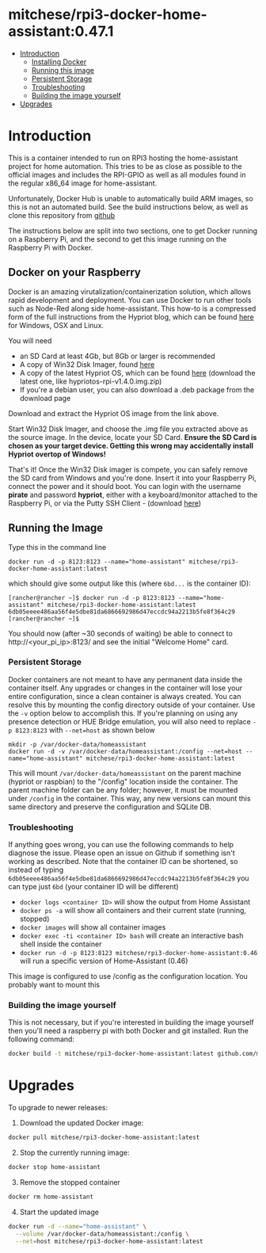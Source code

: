 # mitchese/rpi3-docker-home-assistant:0.47.1

- [Introduction](#introduction)
  - [Installing Docker](#docker-on-your-raspberry)
  - [Running this image](#running-the-image)
  - [Persistent Storage](#persistent-storage)
  - [Troubleshooting](#Troubleshooting)
  - [Building the image yourself](#building-the-image-yourself)
- [Upgrades](#upgrades)

# Introduction

This is a container intended to run on RPI3 hosting the home-assistant project for home automation. This tries to be as close as possible to the official images and includes the RPI-GPIO as well as all modules found in the regular x86_64 image for home-assistant.

Unfortunately, Docker Hub is unable to automatically build ARM images, so this is not an automated build. See the build instructions below, as well as clone this repository from [github](https://github.com/mitchese/rpi3-docker-home-assistant/)

The instructions below are split into two sections, one to get Docker running on a Raspberry Pi, and the second to get this image running on the Raspberry Pi with Docker.

## Docker on your Raspberry

Docker is an amazing virutalization/containerization solution, which allows rapid development and deployment. You can use Docker to run other tools such as Node-Red along side home-assistant. This how-to is a compressed form of the full instructions from the Hypriot blog, which can be found [here](https://blog.hypriot.com/getting-started-with-docker-on-your-arm-device/) for Windows, OSX and Linux. 

You will need 
  - an SD Card at least 4Gb, but 8Gb or larger is recommended
  - A copy of Win32 Disk Imager, found [here](https://sourceforge.net/projects/win32diskimager/)
  - A copy of the latest Hypriot OS, which can be found [here](https://blog.hypriot.com/downloads/) (download the latest one, like hypriotos-rpi-v1.4.0.img.zip) 
  - If you're a debian user, you can also download a .deb package from the download page

Download and extract the Hypriot OS image from the link above. 

Start Win32 Disk Imager, and choose the .img file you extracted above as the source image. In the device, locate your SD Card. **Ensure the SD Card is chosen as your target device. Getting this wrong may accidentally install Hypriot overtop of Windows!** 

That's it! Once the Win32 Disk imager is compete, you can safely remove the SD card from Windows and you're done. Insert it into your Raspberry Pi, connect the power and it should boot. You can login with the username **pirate** and password **hypriot**, either with a keyboard/monitor attached to the Raspberry Pi, or via the Putty SSH Client - (download [here](https://www.chiark.greenend.org.uk/~sgtatham/putty/latest.html))

## Running the Image

Type this in the command line 

```
docker run -d -p 8123:8123 --name="home-assistant" mitchese/rpi3-docker-home-assistant:latest
```

which should give some output like this (where ```6bd...``` is the container ID): 
```
[rancher@rancher ~]$ docker run -d -p 8123:8123 --name="home-assistant" mitchese/rpi3-docker-home-assistant:latest
6db05eeee486aa56f4e5dbe81da6866692986d47eccdc94a2213b5fe8f364c29
[rancher@rancher ~]$
```

You should now (after ~30 seconds of waiting) be able to connect to http://<your_pi_ip>:8123/ and see the initial "Welcome Home" card. 

### Persistent Storage

Docker containers are not meant to have any permanent data inside the container itself. Any upgrades or changes in the container will lose your entire configuration, since a clean container is always created. You can resolve this by mounting the config directory outside of your container.  Use the ```-v``` option below to accomplish this. If you're planning on using any presence detection or HUE Bridge emulation, you will also need to replace ```-p 8123:8123``` with ```--net=host``` as shown below  

```
mkdir -p /var/docker-data/homeassistant
docker run -d -v /var/docker-data/homeassistant:/config --net=host --name="home-assistant" mitchese/rpi3-docker-home-assistant:latest
```

This will mount ```/var/docker-data/homeassistant``` on the parent machine (hypriot or raspbian) to the "/config" location inside the container. The parent machine folder can be any folder; however, it must be mounted under ```/config``` in the container.  This way, any new versions can mount this same directory and preserve the configuration and SQLite DB. 


### Troubleshooting

If anything goes wrong, you can use the following commands to help diagnose the issue. Please open an issue on Github if something isn't working as described. Note that the container ID can be shortened, so instead of typing ```6db05eeee486aa56f4e5dbe81da6866692986d47eccdc94a2213b5fe8f364c29``` you can type just ```6bd``` (your container ID will be different)

  - ```docker logs <container ID>``` will show the output from Home Assistant 
  - ```docker ps -a``` will show all containers and their current state (running, stopped)
  - ```docker images``` will show all container images 
  - ```docker exec -ti <container ID> bash``` will create an interactive bash shell inside the container
  - ```docker run -d -p 8123:8123 mitchese/rpi3-docker-home-assistant:0.46``` will run a specific version of Home-Assistant (0.46) 

This image is configured to use /config as the configuration location. You probably want to mount this 

### Building the image yourself

This is not necessary, but if you're interested in building the image yourself then you'll need a raspberry pi with both Docker and git installed. Run the following command: 

```bash
docker build -t mitchese/rpi3-docker-home-assistant:latest github.com/mitchese/rpi3-docker-home-assistant
```


# Upgrades

To upgrade to newer releases:

  1. Download the updated Docker image:

  ```bash
  docker pull mitchese/rpi3-docker-home-assistant:latest
  ```

  2. Stop the currently running image:

  ```bash
  docker stop home-assistant
  ```

  3. Remove the stopped container

  ```bash
  docker rm home-assistant
  ```

  4. Start the updated image

  ```bash
  docker run -d --name="home-assistant" \
    --volume /var/docker-data/homeassistant:/config \
    --net=host mitchese/rpi3-docker-home-assistant:latest
  ```
